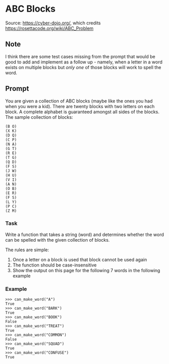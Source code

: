# ABC Blocks

Source: https://cyber-dojo.org/, which credits https://rosettacode.org/wiki/ABC_Problem

## Note

I think there are some test cases missing from the prompt that would be good to add and implement as a follow up - namely, when a letter in a word exists on multiple blocks but *only one* of those blocks will work to spell the word.

## Prompt

You are given a collection of ABC blocks (maybe like the ones you had when you were a kid).
There are twenty blocks with two letters on each block.
A complete alphabet is guaranteed amongst all sides of the blocks.
The sample collection of blocks:

    (B O)
    (X K)
    (D Q)
    (C P)
    (N A)
    (G T)
    (R E)
    (T G)
    (Q D)
    (F S)
    (J W)
    (H U)
    (V I)
    (A N)
    (O B)
    (E R)
    (F S)
    (L Y)
    (P C)
    (Z M)

### Task

Write a function that takes a string (word) and determines whether the word can be spelled with the given collection of blocks.

The rules are simple:

1. Once a letter on a block is used that block cannot be used again
2. The function should be case-insensitive
3. Show the output on this page for the following 7 words in the following example

### Example

    >>> can_make_word("A")
    True
    >>> can_make_word("BARK")
    True
    >>> can_make_word("BOOK")
    False
    >>> can_make_word("TREAT")
    True
    >>> can_make_word("COMMON")
    False
    >>> can_make_word("SQUAD")
    True
    >>> can_make_word("CONFUSE")
    True
